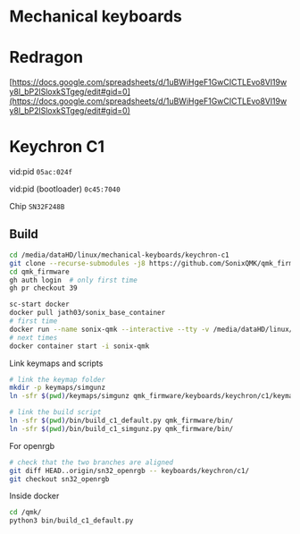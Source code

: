 # Mechanical keyboards

# Redragon

[https://docs.google.com/spreadsheets/d/1uBWiHgeF1GwCICTLEvo8Vl19wy8l_bP2lSloxkSTgeg/edit#gid=0](https://docs.google.com/spreadsheets/d/1uBWiHgeF1GwCICTLEvo8Vl19wy8l_bP2lSloxkSTgeg/edit#gid=0)

# Keychron C1

vid:pid `05ac:024f`

vid:pid (bootloader) `0c45:7040`

Chip `SN32F248B`

## Build

```bash
cd /media/dataHD/linux/mechanical-keyboards/keychron-c1
git clone --recurse-submodules -j8 https://github.com/SonixQMK/qmk_firmware.git
cd qmk_firmware
gh auth login  # only first time
gh pr checkout 39
```

```bash
sc-start docker
docker pull jath03/sonix_base_container
# first time
docker run --name sonix-qmk --interactive --tty -v /media/dataHD/linux/mechanical-keyboards/keychron-c1/qmk_firmware/:/qmk jath03/sonix_base_container
# next times
docker container start -i sonix-qmk
```

Link keymaps and scripts

```bash
# link the keymap folder
mkdir -p keymaps/simgunz
ln -sfr $(pwd)/keymaps/simgunz qmk_firmware/keyboards/keychron/c1/keymaps/simgunz

# link the build script
ln -sfr $(pwd)/bin/build_c1_default.py qmk_firmware/bin/
ln -sfr $(pwd)/bin/build_c1_simgunz.py qmk_firmware/bin/

```

For openrgb

```bash
# check that the two branches are aligned
git diff HEAD..origin/sn32_openrgb -- keyboards/keychron/c1/
git checkout sn32_openrgb
```

Inside docker

```bash
cd /qmk/
python3 bin/build_c1_default.py

```

